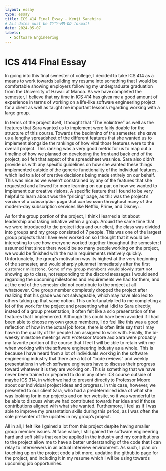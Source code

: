 ```yaml
---
layout: essay
type: essay
title: ICS 414 Final Essay - Kenji Sanehira
# All dates must be YYYY-MM-DD format!
date: 2024-05-07
labels:
  - Software Engineering
---
```




# ICS 414 Final Essay

In going into this final semester of college, I decided to take ICS 414 as a means to work towards building my resume into something that I would be comfortable showing employers following my undergraduate graduation from the University of Hawaii at Manoa. 
As we have completed the semester, I believe that my time in ICS 414 has given me a good amount of experience in terms of working on a life-like software engineering project for a client as well as taught me important lessons regarding working with a large group.

In terms of the project itself, I thought that “The Voluntree” as well as the features that Sara wanted us to implement were fairly doable for the structure of this course. Towards the beginning of the semester, she gave us a lengthy spreadsheet of the different 
features that she wanted us to implement alongside the rankings of how vital those features were to the overall project. This ranking was a very good metric for us to map out a timeline of how we planned on developing the front and back end of the project, so I felt 
that aspect of the spreadsheet was nice. Sara also didn’t provide us with any specific guidelines on how she wanted these things implemented outside of the generic functionality of the individual features, which led to a lot of creative decisions being made entirely
on our behalf. This was nice as we weren’t constrained by any of the features that she requested and allowed for more learning on our part on how we wanted to implement our creative visions. A specific feature that I found to be very helpful to learn about was the 
“pricing” page, as this was the project’s version of a subscription page that can be seen throughout many of the modern-day subscription services like Netflix, Prime, and Disney+. 

As for the group portion of the project, I think I learned a lot about leadership and taking initiative within a group. Around the same time that we were introduced to the project idea and our client, the class was divided into groups and my group consisted of 7 
people. This was one of the largest group projects that I have ever worked on so I thought that it would be interesting to see how everyone worked together throughout the semester; I assumed that since there would be so many people working on the project, we would 
be finished with the main requirements relatively quickly. Unfortunately, the group’s motivation was its highest at the very beginning of the semester, and would sharply plummet immediately after the first customer milestone. Some of my group members would slowly 
start not showing up to class, not responding to the discord messages I would send regarding the upcoming milestones and requirements we had for them, and at the end of the semester did not contribute to the project at all whatsoever. One group member completely 
dropped the project after realizing that his grade was not salvageable, which may have also led to others taking up that same notion. This unfortunately led to me completing a lot of the work for the project and presenting what I did to Sara directly; instead of 
a group presentation, it often felt like a solo presentation of the features that I implemented. Although this could have been avoided if I had been able to choose my own group members, I do feel like this was a good reflection of how in the actual job force, 
there is often little say that I may have in the quality of the people I am assigned to work with. 
Finally, the bi-weekly milestone meetings with Professor Moore and Sara were probably my favorite portion of the course that I feel I will be able to retain with me when working with the software engineering industry as a whole. This is because I have heard from a 
lot of individuals working in the software engineering industry that there are a lot of “code reviews” and weekly presentations in which software engineers have to discuss their progress toward whatever it is they are working on. This is something that we have never
been trained or prepared to do in any other ICS course outside of maybe ICS 314, in which we had to present directly to Professor Moore about our individual project ideas and progress. In this case, however, we presented to our client Sara, who had a predetermined 
idea of what she was looking for in our projects and on her website, so it was wonderful to be able to discuss what we had contributed towards her idea and if those contributions aligned with what she wanted. Furthermore, I feel as if I was able to improve my 
presentation skills during this period, as I was often the sole presenter of the updates in my group’s project.

All in all, I felt like I gained a lot from this project despite having smaller group member issues. At face value, I still gained the software engineering hard and soft skills that can be applied in the industry and my contributions to the project allow me to have
a better understanding of the code that I can relay to interviewers in an actual interview environment. As such, I plan on touching up on the project code a bit more, updating the github.io page for the project, and including it in my resume which I will be using 
towards upcoming job opportunities.


